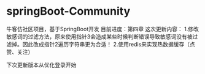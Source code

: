 # springBoot-Community
牛客仿社区项目，基于SpringBoot开发
目前进度：第四章
这次更新内容：
1.修改敏感词的过滤方法，原来使用指针3会造成某些时候判断错误导致敏感词没有被过滤掉。因此改成指针2遍历字符串更为合适！
2.使用redis来实现热数据缓存（点赞、关注）

下次更新版本从优化登录开始
